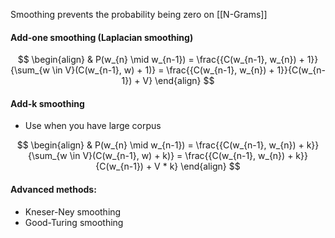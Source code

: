 

Smoothing prevents the probability being zero on [[N-Grams]]


#### __Add-one smoothing (Laplacian smoothing)__
$$
\begin{align}
& P(w_{n} \mid w_{n-1}) = \frac{{C(w_{n-1}, w_{n}) + 1}}{\sum_{w \in V}(C(w_{n-1}, w) + 1)} = \frac{{C(w_{n-1}, w_{n}) + 1}}{C(w_{n-1}) + V}
\end{align}
$$

#### __Add-k smoothing__
- Use when you have large corpus

$$
\begin{align}
& P(w_{n} \mid w_{n-1}) = \frac{{C(w_{n-1}, w_{n}) + k}}{\sum_{w \in V}(C(w_{n-1}, w) + k)} = \frac{{C(w_{n-1}, w_{n}) + k}}{C(w_{n-1}) + V * k}
\end{align}
$$

#### Advanced methods:
- Kneser-Ney smoothing
- Good-Turing smoothing



